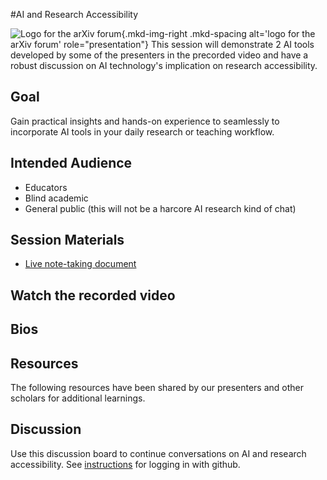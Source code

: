 #AI and Research Accessibility

![Logo for the arXiv forum](../../assets/arxiv-forum-logo-full-2024.svg){.mkd-img-right .mkd-spacing alt='logo for the arXiv forum' role="presentation"}
This session will demonstrate 2 AI tools developed by some of the presenters in the precorded video and have a robust discussion on AI technology's implication on research accessibility.

## Goal
Gain practical insights and hands-on experience to seamlessly to incorporate AI tools in your daily research or teaching workflow.

## Intended Audience
- Educators 
- Blind academic 
- General public (this will not be a harcore AI research kind of chat)

## Session Materials
- [Live note-taking document]()


## Watch the recorded video


## Bios


## Resources
The following resources have been shared by our presenters and other scholars for additional learnings.


## Discussion
Use this discussion board to continue conversations on AI and research accessibility. See [instructions](discussion-board.md) for logging in with github.